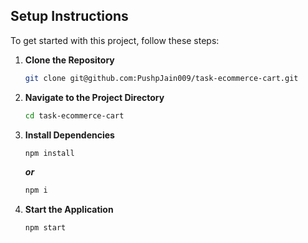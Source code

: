 ## Setup Instructions

To get started with this project, follow these steps:

1. **Clone the Repository**

   ```bash
   git clone git@github.com:PushpJain009/task-ecommerce-cart.git

   ```

2. **Navigate to the Project Directory**

   ```bash
   cd task-ecommerce-cart

   ```

3. **Install Dependencies**

   ```bash
   npm install

   ```

   **_or_**

   ```bash
   npm i

   ```

4. **Start the Application**
   ```bash
   npm start
   ```
